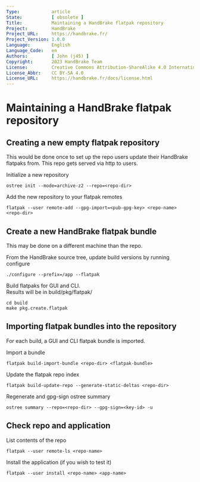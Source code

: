 ```yaml
---
Type:            article
State:           [ obsolete ]
Title:           Maintaining a HandBrake flatpak repository
Project:         HandBrake
Project_URL:     https://handbrake.fr/
Project_Version: 1.0.0
Language:        English
Language_Code:   en
Authors:         [ John (j45) ]
Copyright:       2023 HandBrake Team
License:         Creative Commons Attribution-ShareAlike 4.0 International
License_Abbr:    CC BY-SA 4.0
License_URL:     https://handbrake.fr/docs/license.html
---
```


Maintaining a HandBrake flatpak repository
==========================================

## Creating a new empty flatpak repository
This would be done once to set up the repo users update their HandBrake
flatpaks from. This repo gets served via http to users.

Initialize a new repository  

    ostree init --mode=archive-z2 --repo=<repo-dir>

Add the new repository to your flatpak remotes  

    flatpak --user remote-add --gpg-import=<pub-gpg-key> <repo-name> <repo-dir>

## Create a new HandBrake flatpak bundle
This may be done on a different machine than the repo.

From the HandBrake source tree, update build versions by running configure  

    ./configure --prefix=/app --flatpak

Build flatpaks for GUI and CLI.  
Results will be in build/pkg/flatpak/  

    cd build
    make pkg.create.flatpak

## Importing flatpak bundles into the repository
For each build, a GUI and CLI flatpak bundle is imported.

Import a bundle  

    flatpak build-import-bundle <repo-dir> <flatpak-bundle>

Update the flatpak repo index  

    flatpak build-update-repo --generate-static-deltas <repo-dir>

Regenerate and gpg-sign ostree summary  

    ostree summary --repo=<repo-dir> --gpg-sign=<key-id> -u

## Check repo and application
List contents of the repo  

    flatpak --user remote-ls <repo-name>

Install the application (if you wish to test it)  

    flatpak --user install <repo-name> <app-name>
